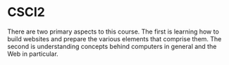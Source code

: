 # CSCI2
There are two primary aspects to this course. The first is learning how to build websites and prepare the various elements that comprise them. The second is understanding concepts behind computers in general and the Web in particular.
